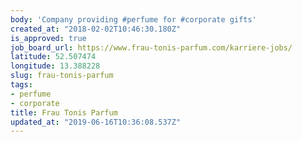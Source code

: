 ```yaml
---
body: 'Company providing #perfume for #corporate gifts'
created_at: "2018-02-02T10:46:30.180Z"
is_approved: true
job_board_url: https://www.frau-tonis-parfum.com/karriere-jobs/
latitude: 52.507474
longitude: 13.388228
slug: frau-tonis-parfum
tags:
- perfume
- corporate
title: Frau Tonis Parfum
updated_at: "2019-06-16T10:36:08.537Z"
---
```

